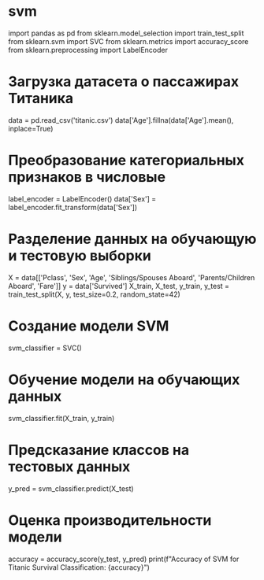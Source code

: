 # svm
import pandas as pd
from sklearn.model_selection import train_test_split
from sklearn.svm import SVC
from sklearn.metrics import accuracy_score
from sklearn.preprocessing import LabelEncoder
# Загрузка датасета о пассажирах Титаника
data = pd.read_csv('titanic.csv')
data['Age'].fillna(data['Age'].mean(), inplace=True)
# Преобразование категориальных признаков в числовые
label_encoder = LabelEncoder()
data['Sex'] = label_encoder.fit_transform(data['Sex'])
# Разделение данных на обучающую и тестовую выборки
X = data[['Pclass', 'Sex', 'Age', 'Siblings/Spouses Aboard', 'Parents/Children Aboard', 'Fare']]
y = data['Survived']
X_train, X_test, y_train, y_test = train_test_split(X, y, test_size=0.2, random_state=42)
# Создание модели SVM
svm_classifier = SVC()
# Обучение модели на обучающих данных
svm_classifier.fit(X_train, y_train)
# Предсказание классов на тестовых данных
y_pred = svm_classifier.predict(X_test)
# Оценка производительности модели
accuracy = accuracy_score(y_test, y_pred)
print(f"Accuracy of SVM for Titanic Survival Classification: {accuracy}")
